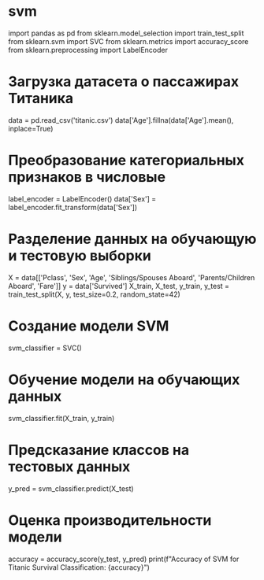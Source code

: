 # svm
import pandas as pd
from sklearn.model_selection import train_test_split
from sklearn.svm import SVC
from sklearn.metrics import accuracy_score
from sklearn.preprocessing import LabelEncoder
# Загрузка датасета о пассажирах Титаника
data = pd.read_csv('titanic.csv')
data['Age'].fillna(data['Age'].mean(), inplace=True)
# Преобразование категориальных признаков в числовые
label_encoder = LabelEncoder()
data['Sex'] = label_encoder.fit_transform(data['Sex'])
# Разделение данных на обучающую и тестовую выборки
X = data[['Pclass', 'Sex', 'Age', 'Siblings/Spouses Aboard', 'Parents/Children Aboard', 'Fare']]
y = data['Survived']
X_train, X_test, y_train, y_test = train_test_split(X, y, test_size=0.2, random_state=42)
# Создание модели SVM
svm_classifier = SVC()
# Обучение модели на обучающих данных
svm_classifier.fit(X_train, y_train)
# Предсказание классов на тестовых данных
y_pred = svm_classifier.predict(X_test)
# Оценка производительности модели
accuracy = accuracy_score(y_test, y_pred)
print(f"Accuracy of SVM for Titanic Survival Classification: {accuracy}")
